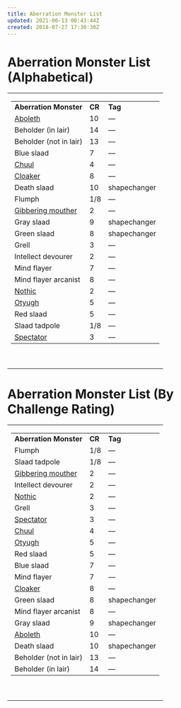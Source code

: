 ```yaml
---
title: Aberration Monster List
updated: 2021-06-13 00:43:44Z
created: 2018-07-27 17:30:30Z
---
```


# **Aberration Monster List (Alphabetical)**

<table><tbody><tr class="odd"><td><table><tbody><tr class="odd"><td><strong>Aberration Monster</strong></td><td><strong>CR</strong></td><td><strong>Tag</strong></td></tr><tr class="even"><td><a href="onenote:A-D.one#Aboleth&amp;section-id={F472D24E-A997-4793-BF1A-3183E4CB6DF7}&amp;page-id={E8214296-D52B-4679-AB24-607B26F89085}&amp;end&amp;base-path=https://d.docs.live.net/8ef41446453a2105/Documents/Adventure Academy/SRD Reference/Monster Manual">Aboleth</a></td><td>10</td><td>—</td></tr><tr class="odd"><td>Beholder (in lair)</td><td>14</td><td>—</td></tr><tr class="even"><td>Beholder (not in lair)</td><td>13</td><td>—</td></tr><tr class="odd"><td>Blue slaad</td><td>7</td><td>—</td></tr><tr class="even"><td><a href="onenote:A-D.one#Chuul&amp;section-id={F472D24E-A997-4793-BF1A-3183E4CB6DF7}&amp;page-id={91B34952-FA35-4E3B-84C5-E59000AD5299}&amp;end&amp;base-path=https://d.docs.live.net/8ef41446453a2105/Documents/Adventure Academy/SRD Reference/Monster Manual">Chuul</a></td><td>4</td><td>—</td></tr><tr class="odd"><td><a href="onenote:A-D.one#Cloaker&amp;section-id={F472D24E-A997-4793-BF1A-3183E4CB6DF7}&amp;page-id={42F342A4-296C-4289-82DC-1B002086BA9B}&amp;end&amp;base-path=https://d.docs.live.net/8ef41446453a2105/Documents/Adventure Academy/SRD Reference/Monster Manual">Cloaker</a></td><td>8</td><td>—</td></tr><tr class="even"><td>Death slaad</td><td>10</td><td>shapechanger</td></tr><tr class="odd"><td>Flumph</td><td>1/8</td><td>—</td></tr><tr class="even"><td><a href="onenote:E-M.one#Gibbering Mouther&amp;section-id={63DAD164-E485-4FE2-939F-9A5E2BCFD6F1}&amp;page-id={6B124F5D-45BD-4FD5-9975-02C88ED2D5AF}&amp;end&amp;base-path=https://d.docs.live.net/8ef41446453a2105/Documents/Adventure Academy/SRD Reference/Monster Manual">Gibbering mouther</a></td><td>2</td><td>—</td></tr><tr class="odd"><td>Gray slaad</td><td>9</td><td>shapechanger</td></tr><tr class="even"><td>Green slaad</td><td>8</td><td>shapechanger</td></tr><tr class="odd"><td>Grell</td><td>3</td><td>—</td></tr><tr class="even"><td>Intellect devourer</td><td>2</td><td>—</td></tr><tr class="odd"><td>Mind flayer</td><td>7</td><td>—</td></tr><tr class="even"><td>Mind flayer arcanist</td><td>8</td><td>—</td></tr><tr class="odd"><td><a href="onenote:N-Z.one#Nothic&amp;section-id={4708E634-CDC9-45E3-91B3-22EC67217BDC}&amp;page-id={DA488653-E612-447B-A177-8C1DF09C581F}&amp;end&amp;base-path=https://d.docs.live.net/8ef41446453a2105/Documents/Adventure Academy/SRD Reference/Monster Manual">Nothic</a></td><td>2</td><td>—</td></tr><tr class="even"><td><a href="onenote:N-Z.one#Otyugh&amp;section-id={4708E634-CDC9-45E3-91B3-22EC67217BDC}&amp;page-id={54AB1B24-8C96-4050-BB37-634A78BEEC4F}&amp;end&amp;base-path=https://d.docs.live.net/8ef41446453a2105/Documents/Adventure Academy/SRD Reference/Monster Manual">Otyugh</a></td><td>5</td><td>—</td></tr><tr class="odd"><td>Red slaad</td><td>5</td><td>—</td></tr><tr class="even"><td>Slaad tadpole</td><td>1/8</td><td>—</td></tr><tr class="odd"><td><a href="onenote:A-D.one#Spectator&amp;section-id={F472D24E-A997-4793-BF1A-3183E4CB6DF7}&amp;page-id={7AB2366E-7547-45DD-A6F5-86CC01D0EBF7}&amp;end&amp;base-path=https://d.docs.live.net/8ef41446453a2105/Documents/Adventure Academy/SRD Reference/Monster Manual">Spectator</a></td><td>3</td><td>—</td></tr></tbody></table><p><em> </em></p></td></tr></tbody></table>

# **Aberration Monster List (By Challenge Rating)**

<table><tbody><tr class="odd"><td><table><tbody><tr class="odd"><td><strong>Aberration Monster</strong></td><td><strong>CR</strong></td><td><strong>Tag</strong></td></tr><tr class="even"><td>Flumph</td><td>1/8</td><td>—</td></tr><tr class="odd"><td>Slaad tadpole</td><td>1/8</td><td>—</td></tr><tr class="even"><td><a href="onenote:E-M.one#Gibbering Mouther&amp;section-id={63DAD164-E485-4FE2-939F-9A5E2BCFD6F1}&amp;page-id={6B124F5D-45BD-4FD5-9975-02C88ED2D5AF}&amp;end&amp;base-path=https://d.docs.live.net/8ef41446453a2105/Documents/Adventure Academy/SRD Reference/Monster Manual">Gibbering mouther</a></td><td>2</td><td>—</td></tr><tr class="odd"><td>Intellect devourer</td><td>2</td><td>—</td></tr><tr class="even"><td><a href="onenote:N-Z.one#Nothic&amp;section-id={4708E634-CDC9-45E3-91B3-22EC67217BDC}&amp;page-id={DA488653-E612-447B-A177-8C1DF09C581F}&amp;end&amp;base-path=https://d.docs.live.net/8ef41446453a2105/Documents/Adventure Academy/SRD Reference/Monster Manual">Nothic</a></td><td>2</td><td>—</td></tr><tr class="odd"><td>Grell</td><td>3</td><td>—</td></tr><tr class="even"><td><a href="onenote:A-D.one#Spectator&amp;section-id={F472D24E-A997-4793-BF1A-3183E4CB6DF7}&amp;page-id={7AB2366E-7547-45DD-A6F5-86CC01D0EBF7}&amp;end&amp;base-path=https://d.docs.live.net/8ef41446453a2105/Documents/Adventure Academy/SRD Reference/Monster Manual">Spectator</a></td><td>3</td><td>—</td></tr><tr class="odd"><td><a href="onenote:A-D.one#Chuul&amp;section-id={F472D24E-A997-4793-BF1A-3183E4CB6DF7}&amp;page-id={91B34952-FA35-4E3B-84C5-E59000AD5299}&amp;end&amp;base-path=https://d.docs.live.net/8ef41446453a2105/Documents/Adventure Academy/SRD Reference/Monster Manual">Chuul</a></td><td>4</td><td>—</td></tr><tr class="even"><td><a href="onenote:N-Z.one#Otyugh&amp;section-id={4708E634-CDC9-45E3-91B3-22EC67217BDC}&amp;page-id={54AB1B24-8C96-4050-BB37-634A78BEEC4F}&amp;end&amp;base-path=https://d.docs.live.net/8ef41446453a2105/Documents/Adventure Academy/SRD Reference/Monster Manual">Otyugh</a></td><td>5</td><td>—</td></tr><tr class="odd"><td>Red slaad</td><td>5</td><td>—</td></tr><tr class="even"><td>Blue slaad</td><td>7</td><td>—</td></tr><tr class="odd"><td>Mind flayer</td><td>7</td><td>—</td></tr><tr class="even"><td><a href="onenote:A-D.one#Cloaker&amp;section-id={F472D24E-A997-4793-BF1A-3183E4CB6DF7}&amp;page-id={42F342A4-296C-4289-82DC-1B002086BA9B}&amp;end&amp;base-path=https://d.docs.live.net/8ef41446453a2105/Documents/Adventure Academy/SRD Reference/Monster Manual">Cloaker</a></td><td>8</td><td>—</td></tr><tr class="odd"><td>Green slaad</td><td>8</td><td>shapechanger</td></tr><tr class="even"><td>Mind flayer arcanist</td><td>8</td><td>—</td></tr><tr class="odd"><td>Gray slaad</td><td>9</td><td>shapechanger</td></tr><tr class="even"><td><a href="onenote:A-D.one#Aboleth&amp;section-id={F472D24E-A997-4793-BF1A-3183E4CB6DF7}&amp;page-id={E8214296-D52B-4679-AB24-607B26F89085}&amp;end&amp;base-path=https://d.docs.live.net/8ef41446453a2105/Documents/Adventure Academy/SRD Reference/Monster Manual">Aboleth</a></td><td>10</td><td>—</td></tr><tr class="odd"><td>Death slaad</td><td>10</td><td>shapechanger</td></tr><tr class="even"><td>Beholder (not in lair)</td><td>13</td><td>—</td></tr><tr class="odd"><td>Beholder (in lair)</td><td>14</td><td>—</td></tr></tbody></table><p><em> </em></p></td></tr></tbody></table>
